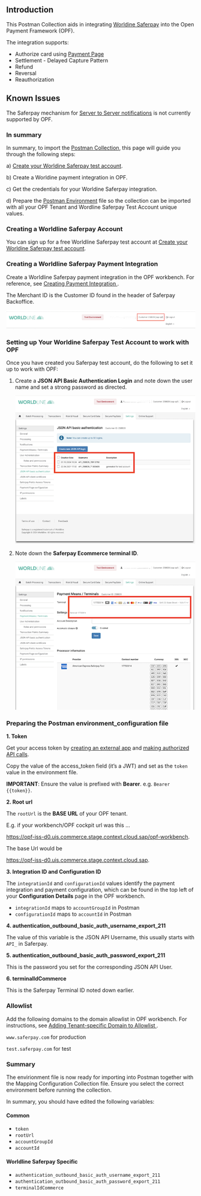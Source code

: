 ## Introduction ##
This Postman Collection aids in integrating [Worldine Saferpay](https://worldline.com/en-ch/home/main-navigation/solutions/merchants/solutions-and-services/e-commerce/saferpay-payment-solution) into the Open Payment Framework (OPF).

The integration supports:

* Authorize card using [Payment Page](https://docs.saferpay.com/home/integration-guide/licences-and-interfaces/payment-page)
* Settlement - Delayed Capture Pattern
* Refund
* Reversal
* Reauthorization

## Known Issues ##
The Saferpay mechanism for [Server to Server notifications](https://docs.saferpay.com/home/integration-guide/licences-and-interfaces/payment-page#handling-notifications) is not currently supported by OPF.

### In summary ###
In summary, to import the [Postman Collection](mapping_configuration.json), this page will guide you through the following steps:

a) [Create your Worldine Saferpay test account](https://test.saferpay.com/BO/SignUp?lang=en).

b) Create a Worldine payment integration in OPF.

c) Get the credentials for your Worldine Saferpay integration.

d) Prepare the [Postman Environment](environment_configuration.json) file so the collection can be imported with all your OPF Tenant and Wordline Saferpay Test Account unique values. 

### Creating a Worldline Saferpay Account ###
You can sign up for a free Worldline Saferpay test account at [Create your Worldine Saferpay test account](https://test.saferpay.com/BO/SignUp?lang=en).


### Creating a Worldline Saferpay Payment Integration ###
Create a Worldline Saferpay payment integration in the OPF workbench. For reference, see [Creating Payment Integration
](https://help.sap.com/docs/SAP_COMMERCE_CLOUD_PUBLIC_CLOUD/0996ba68e5794b8ab51db8d25d4c9f8a/20a64f954df1425391757759011e7e6b.html?state=DRAFT).

The Merchant ID is the Customer ID found in the header of Saferpay Backoffice.

![](../images/saferpay-merchant-id.png)


### Setting up Your Worldine Saferpay Test Account to work with OPF ###
Once you have created you Saferpay test account, do the following to set it up to work with OPF:
1. Create a **JSON API Basic Authentication Login** and note down the user name and set a strong password as directed.

   ![](../images/saferpay-json-api.png)
   
3. Note down the **Saferpay Ecommerce terminal ID**.

   ![](../images/saferpay-terminal.png)

### Preparing the Postman environment_configuration file ###

**1. Token**

Get your access token by [creating an external app](https://help.sap.com/docs/SAP_COMMERCE_CLOUD_PUBLIC_CLOUD/0996ba68e5794b8ab51db8d25d4c9f8a/d927d21974fe4b368e063f72733bf0fe.html?state=DRAFT) and [making authorized API calls](https://help.sap.com/docs/SAP_COMMERCE_CLOUD_PUBLIC_CLOUD/0996ba68e5794b8ab51db8d25d4c9f8a/40c792e66e2942209dc853a43533d78d.html?state=DRAFT).

Copy the value of the access_token field (it’s a JWT) and set as the ``token`` value in the environment file.

**IMPORTANT**: Ensure the value is prefixed with **Bearer**. e.g. ``Bearer {{token}}``.

**2. Root url**

The ``rootUrl`` is the **BASE URL** of your OPF tenant.

E.g. if your workbench/OPF cockpit url was this …

<https://opf-iss-d0.uis.commerce.stage.context.cloud.sap/opf-workbench>.

The base Url would be

https://opf-iss-d0.uis.commerce.stage.context.cloud.sap.


**3. Integration ID and Configuration ID**

The ``integrationId`` and ``configurationId`` values identify the payment integration and payment configuration, which can be found in the top left of your **Configuration Details** page in the OPF workbench.

* ``integrationId`` maps to ``accountGroupId`` in Postman
* ``configurationId`` maps to ``accountId`` in Postman

**4. authentication_outbound_basic_auth_username_export_211**

The value of this variable is the JSON API Username, this usually starts with ``API_`` in Saferpay.

**5. authentication_outbound_basic_auth_password_export_211**

This is the password you set for the corresponding JSON API User.

**6. terminalIdCommerce**

This is the Saferpay Terminal ID noted down earlier.

### Allowlist
Add the following domains to the domain allowlist in OPF workbench. For instructions, see [Adding Tenant-specific Domain to Allowlist
](https://help.sap.com/docs/SAP_COMMERCE_CLOUD_PUBLIC_CLOUD/0996ba68e5794b8ab51db8d25d4c9f8a/a6836485b4494cfaad4033b4ee7a9c64.html?state=DRAFT).


``www.saferpay.com`` for production

``test.saferpay.com`` for test


### Summary

The envirionment file is now ready for importing into Postman together with the Mapping Configuration Collection file. Ensure you select the correct environment before running the collection.

In summary, you should have edited the following variables: 

#### Common
- ``token``
- ``rootUrl``
- ``accountGroupId``
- ``accountId`` 

#### Worldline Saferpay Specific
- ``authentication_outbound_basic_auth_username_export_211``
- ``authentication_outbound_basic_auth_password_export_211``
- ``terminalIdCommerce`` 
  
